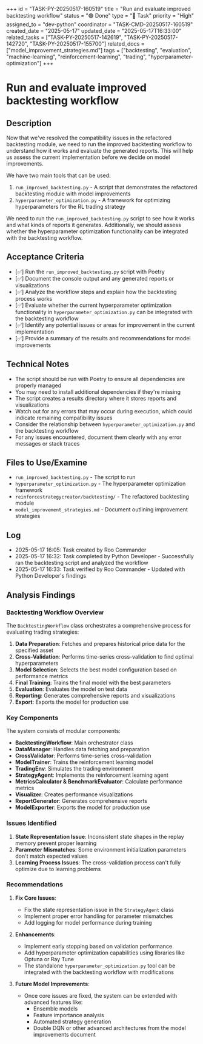 +++
id = "TASK-PY-20250517-160519"
title = "Run and evaluate improved backtesting workflow"
status = "🟢 Done"
type = "🔧 Task"
priority = "High"
assigned_to = "dev-python"
coordinator = "TASK-CMD-20250517-160519"
created_date = "2025-05-17"
updated_date = "2025-05-17T16:33:00"
related_tasks = ["TASK-PY-20250517-142619", "TASK-PY-20250517-142720", "TASK-PY-20250517-155700"]
related_docs = ["model_improvement_strategies.md"]
tags = ["backtesting", "evaluation", "machine-learning", "reinforcement-learning", "trading", "hyperparameter-optimization"]
+++

# Run and evaluate improved backtesting workflow

## Description

Now that we've resolved the compatibility issues in the refactored backtesting module, we need to run the improved backtesting workflow to understand how it works and evaluate the generated reports. This will help us assess the current implementation before we decide on model improvements.

We have two main tools that can be used:
1. `run_improved_backtesting.py` - A script that demonstrates the refactored backtesting module with model improvements
2. `hyperparameter_optimization.py` - A framework for optimizing hyperparameters for the RL trading strategy

We need to run the `run_improved_backtesting.py` script to see how it works and what kinds of reports it generates. Additionally, we should assess whether the hyperparameter optimization functionality can be integrated with the backtesting workflow.

## Acceptance Criteria

- [✅] Run the `run_improved_backtesting.py` script with Poetry
- [✅] Document the console output and any generated reports or visualizations
- [✅] Analyze the workflow steps and explain how the backtesting process works
- [✅] Evaluate whether the current hyperparameter optimization functionality in `hyperparameter_optimization.py` can be integrated with the backtesting workflow
- [✅] Identify any potential issues or areas for improvement in the current implementation
- [✅] Provide a summary of the results and recommendations for model improvements

## Technical Notes

- The script should be run with Poetry to ensure all dependencies are properly managed
- You may need to install additional dependencies if they're missing
- The script creates a results directory where it stores reports and visualizations
- Watch out for any errors that may occur during execution, which could indicate remaining compatibility issues
- Consider the relationship between `hyperparameter_optimization.py` and the backtesting workflow
- For any issues encountered, document them clearly with any error messages or stack traces

## Files to Use/Examine

- `run_improved_backtesting.py` - The script to run
- `hyperparameter_optimization.py` - The hyperparameter optimization framework
- `reinforcestrategycreator/backtesting/` - The refactored backtesting module
- `model_improvement_strategies.md` - Document outlining improvement strategies

## Log

- 2025-05-17 16:05: Task created by Roo Commander
- 2025-05-17 16:32: Task completed by Python Developer - Successfully ran the backtesting script and analyzed the workflow
- 2025-05-17 16:33: Task verified by Roo Commander - Updated with Python Developer's findings

## Analysis Findings

### Backtesting Workflow Overview

The `BacktestingWorkflow` class orchestrates a comprehensive process for evaluating trading strategies:

1. **Data Preparation**: Fetches and prepares historical price data for the specified asset
2. **Cross-Validation**: Performs time-series cross-validation to find optimal hyperparameters
3. **Model Selection**: Selects the best model configuration based on performance metrics
4. **Final Training**: Trains the final model with the best parameters
5. **Evaluation**: Evaluates the model on test data
6. **Reporting**: Generates comprehensive reports and visualizations
7. **Export**: Exports the model for production use

### Key Components

The system consists of modular components:
- **BacktestingWorkflow**: Main orchestrator class
- **DataManager**: Handles data fetching and preparation
- **CrossValidator**: Performs time-series cross-validation
- **ModelTrainer**: Trains the reinforcement learning model
- **TradingEnv**: Simulates the trading environment
- **StrategyAgent**: Implements the reinforcement learning agent
- **MetricsCalculator & BenchmarkEvaluator**: Calculate performance metrics
- **Visualizer**: Creates performance visualizations
- **ReportGenerator**: Generates comprehensive reports
- **ModelExporter**: Exports the model for production use

### Issues Identified

1. **State Representation Issue**: Inconsistent state shapes in the replay memory prevent proper learning
2. **Parameter Mismatches**: Some environment initialization parameters don't match expected values
3. **Learning Process Issues**: The cross-validation process can't fully optimize due to learning problems

### Recommendations

1. **Fix Core Issues**:
   - Fix the state representation issue in the `StrategyAgent` class
   - Implement proper error handling for parameter mismatches
   - Add logging for model performance during training

2. **Enhancements**:
   - Implement early stopping based on validation performance
   - Add hyperparameter optimization capabilities using libraries like Optuna or Ray Tune
   - The standalone `hyperparameter_optimization.py` tool can be integrated with the backtesting workflow with modifications

3. **Future Model Improvements**:
   - Once core issues are fixed, the system can be extended with advanced features like:
     - Ensemble models
     - Feature importance analysis
     - Automated strategy generation
     - Double DQN or other advanced architectures from the model improvements document